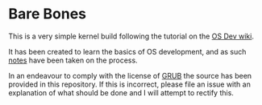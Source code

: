 # Bare Bones

This is a very simple kernel build following the tutorial on the [OS Dev wiki](https://wiki.osdev.org/Bare_Bones).

It has been created to learn the basics of OS development, and as such [notes](notes.md) have been taken on the process.

In an endeavour to comply with the license of [GRUB](https://www.gnu.org/software/grub/) the source has been provided in this repository.
If this is incorrect, please file an issue with an explanation of what should be done and I will attempt to rectify this.
